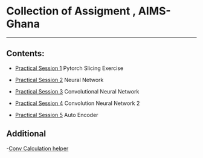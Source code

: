 # Collection of Assigment , AIMS-Ghana
-----------------------------------


## Contents:

- [Practical Session 1](https://github.com/IsraelAbebe/Personal-Projects-and-Exercises/blob/master/AIMS-Assignments/Deep-Learning/Pytorch%20Slicing.ipynb)
    Pytorch Slicing Exercise
      
- [Practical Session 2](https://github.com/IsraelAbebe/Personal-Projects-and-Exercises/blob/master/AIMS-Assignments/Deep-Learning/neural-net.py)
        Neural Network
       
- [Practical Session 3](https://github.com/IsraelAbebe/Personal-Projects-and-Exercises/blob/master/AIMS-Assignments/Deep-Learning/Exercise_3_Jan_24.ipynb)
        Convolutional Neural Network

- [Practical Session 4](https://github.com/IsraelAbebe/Personal-Projects-and-Exercises/blob/master/AIMS-Assignments/Deep-Learning/israel_convnet_tutorial.ipynb)
        Convolution Neural Network 2
        
        
- [Practical Session 5](https://github.com/IsraelAbebe/Personal-Projects-and-Exercises/blob/master/AIMS-Assignments/Deep-Learning/Auto_Encoder_exercise.ipynb)
        Auto Encoder 
  
  
  
  
## Additional

   -[Conv Calculation helper](https://gist.github.com/IsraelAbebe/b4a3f4bbcf620201cce2127ebe135bc2)
